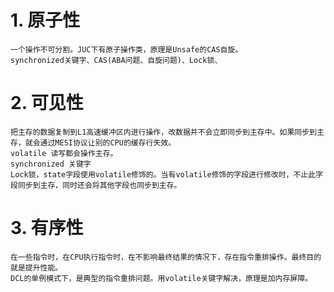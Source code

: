 # 1. 原子性
    一个操作不可分割。JUC下有原子操作类，原理是Unsafe的CAS自旋。
    synchronized关键字、CAS(ABA问题、自旋问题)、Lock锁、
# 2. 可见性
    把主存的数据复制到L1高速缓冲区内进行操作，改数据并不会立即同步到主存中。如果同步到主存，就会通过MESI协议让别的CPU的缓存行失效。
    volatile 读写都会操作主存。
    synchronized 关键字
    Lock锁，state字段使用volatile修饰的。当有volatile修饰的字段进行修改时，不止此字段同步到主存，同时还会将其他字段也同步到主存。
# 3. 有序性
    在一些指令时，在CPU执行指令时，在不影响最终结果的情况下，存在指令重排操作。最终目的就是提升性能。
    DCL的单例模式下，是典型的指令重排问题。用volatile关键字解决，原理是加内存屏障。
